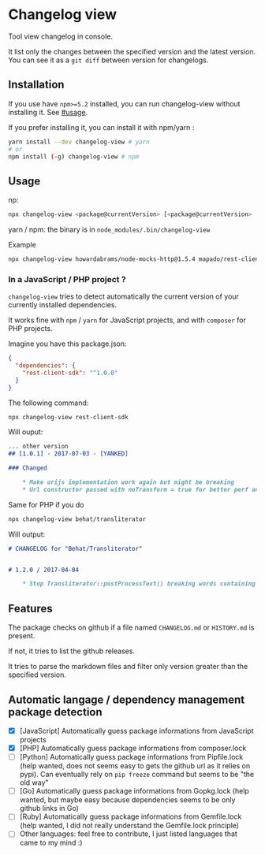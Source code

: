 Changelog view
===================

Tool view changelog in console. 

It list only the changes between the specified version and the latest version.
You can see it as a `git diff` between version for changelogs.

## Installation
If you use have `npm>=5.2` installed, you can run changelog-view without installing it. See [#usage](usage).

If you prefer installing it, you can install it with npm/yarn :
```sh
yarn install --dev changelog-view # yarn
# or
npm install (-g) changelog-view # npm
```

## Usage
np: 
```sh
npx changelog-view <package@currentVersion> [<package@currentVersion> ...]
```
yarn / npm: the binary is in `node_modules/.bin/changelog-view`

Example
```sh
npx changelog-view howardabrams/node-mocks-http@1.5.4 mapado/rest-client-js-sdk@0.14.1
```

### In a JavaScript / PHP project ?
`changelog-view` tries to detect automatically the current version of your currently installed dependencies.

It works fine with `npm` / `yarn` for JavaScript projects, and with `composer` for PHP projects.

Imagine you have this package.json:
```json
{
  "dependencies": {
    "rest-client-sdk": "^1.0.0"
  }
}
```

The following command:
```sh
npx changelog-view rest-client-sdk
```

Will ouput:
```md
... other version
## [1.0.1] - 2017-07-03 - [YANKED]

### Changed

    * Make urijs implementation work again but might be breaking
    * Url constructor passed with noTransform = true for better perf and avoid potential bugs
```

Same for PHP if you do 
```sh
npx changelog-view behat/transliterator
```

Will output:
```md
# CHANGELOG for "Behat/Transliterator"


# 1.2.0 / 2017-04-04

    * Stop Transliterator::postProcessText() breaking words containing apostrophes
```

## Features
The package checks on github if a file named `CHANGELOG.md` or `HISTORY.md` is present.

If not, it tries to list the github releases.

It tries to parse the markdown files and filter only version greater than the specified version.

## Automatic langage / dependency management package detection

  * [x] [JavaScript] Automatically guess package informations from JavaScript projects
  * [x] [PHP] Automatically guess package informations from composer.lock
  * [ ] [Python] Automatically guess package informations from Pipfile.lock (help wanted, does not seems easy to gets the github url as it relies on pypi). Can eventually rely on `pip freeze` command but seems to be "the old way"
  * [ ] [Go] Automatically guess package informations from Gopkg.lock (help wanted, but maybe easy because dependencies seems to be only github links in Go)
  * [ ] [Ruby] Automatically guess package informations from Gemfile.lock (help wanted, I did not really understand the Gemfile.lock principle)
  * [ ] Other languages: feel free to contribute, I just listed languages that came to my mind :)
